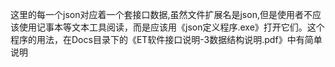 这里的每一个json对应着一个套接口数据,虽然文件扩展名是json,但是使用者不应该使用记事本等文本工具阅读，而是应该用《json定义程序.exe》打开它们。这个程序的用法，在Docs目录下的《ET软件接口说明-3数据结构说明.pdf》中有简单说明
